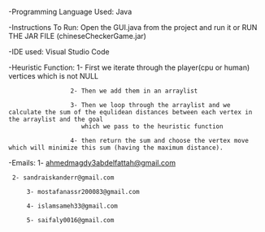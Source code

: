 

-Programming Language Used: Java


-Instructions To Run: Open the GUI.java from the project and run it or RUN THE JAR FILE (chineseCheckerGame.jar)

-IDE used: Visual Studio Code

-Heuristic Function: 1- First we iterate through the player(cpu or human) vertices which is not NULL
                     
                     2- Then we add them in an arraylist

                     3- Then we loop through the arraylist and we calculate the sum of the equlidean distances between each vertex in the arraylist and the goal 
                        which we pass to the heuristic function

                     4- then return the sum and choose the vertex move which will minimize this sum (having the maximum distance).



-Emails: 
         1- ahmedmagdy3abdelfattah@gmail.com	
	 
 	 2- sandraiskanderr@gmail.com

         3- mostafanassr200083@gmail.com	

         4- islamsameh33@gmail.com

         5- saifaly0016@gmail.com

